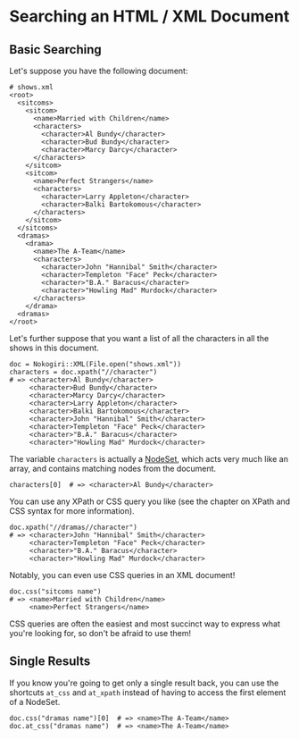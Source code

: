 # Searching an HTML / XML Document

## Basic Searching

Let's suppose you have the following document:

    # shows.xml
    <root>
      <sitcoms>
        <sitcom>
          <name>Married with Children</name>
          <characters>
            <character>Al Bundy</character>
            <character>Bud Bundy</character>
            <character>Marcy Darcy</character>
          </characters>
        </sitcom>
        <sitcom>
          <name>Perfect Strangers</name>
          <characters>
            <character>Larry Appleton</character>
            <character>Balki Bartokomous</character>
          </characters>
        </sitcom>
      </sitcoms>
      <dramas>
        <drama>
          <name>The A-Team</name>
          <characters>
            <character>John "Hannibal" Smith</character>
            <character>Templeton "Face" Peck</character>
            <character>"B.A." Baracus</character>
            <character>"Howling Mad" Murdock</character>
          </characters>
        </drama>
      <dramas>
    </root>

Let's further suppose that you want a list of all the characters in
all the shows in this document.

    doc = Nokogiri::XML(File.open("shows.xml"))
    characters = doc.xpath("//character")
    # => <character>Al Bundy</character>
         <character>Bud Bundy</character>
         <character>Marcy Darcy</character>
         <character>Larry Appleton</character>
         <character>Balki Bartokomous</character>
         <character>John "Hannibal" Smith</character>
         <character>Templeton "Face" Peck</character>
         <character>"B.A." Baracus</character>
         <character>"Howling Mad" Murdock</character>

The variable `characters` is actually a [NodeSet][], which acts very much
like an array, and contains matching nodes from the document.

  [NodeSet]: http://nokogiri.org/Nokogiri/XML/NodeSet.html

    characters[0]  # => <character>Al Bundy</character>

You can use any XPath or CSS query you like (see the chapter on XPath
and CSS syntax for more information).

    doc.xpath("//dramas//character")
    # => <character>John "Hannibal" Smith</character>
         <character>Templeton "Face" Peck</character>
         <character>"B.A." Baracus</character>
         <character>"Howling Mad" Murdock</character>

Notably, you can even use CSS queries in an XML document!

    doc.css("sitcoms name")
    # => <name>Married with Children</name>
         <name>Perfect Strangers</name>

CSS queries are often the easiest and most succinct way to express
what you're looking for, so don't be afraid to use them!

## Single Results

If you know you're going to get only a single result back, you can use
the shortcuts `at_css` and `at_xpath` instead of having to access the
first element of a NodeSet.

    doc.css("dramas name")[0]  # => <name>The A-Team</name>
    doc.at_css("dramas name")  # => <name>The A-Team</name>
